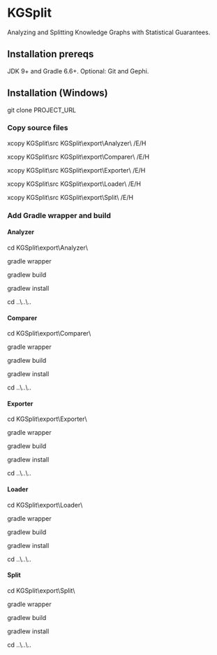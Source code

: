 # KGSplit
Analyzing and Splitting Knowledge Graphs with Statistical Guarantees.

## Installation prereqs
JDK 9+ and Gradle 6.6+. Optional: Git and Gephi.

## Installation (Windows)

git clone PROJECT_URL

### Copy source files

xcopy KGSplit\src KGSplit\export\Analyzer\ /E/H

xcopy KGSplit\src KGSplit\export\Comparer\ /E/H

xcopy KGSplit\src KGSplit\export\Exporter\ /E/H

xcopy KGSplit\src KGSplit\export\Loader\ /E/H

xcopy KGSplit\src KGSplit\export\Split\ /E/H

### Add Gradle wrapper and build

#### Analyzer

cd KGSplit\export\Analyzer\

gradle wrapper

gradlew build

gradlew install

cd ..\\..\\..

#### Comparer

cd KGSplit\export\Comparer\

gradle wrapper

gradlew build

gradlew install

cd ..\\..\\..

#### Exporter

cd KGSplit\export\Exporter\

gradle wrapper

gradlew build

gradlew install

cd ..\\..\\..

#### Loader

cd KGSplit\export\Loader\

gradle wrapper

gradlew build

gradlew install

cd ..\\..\\..

#### Split

cd KGSplit\export\Split\

gradle wrapper

gradlew build

gradlew install

cd ..\\..\\..

